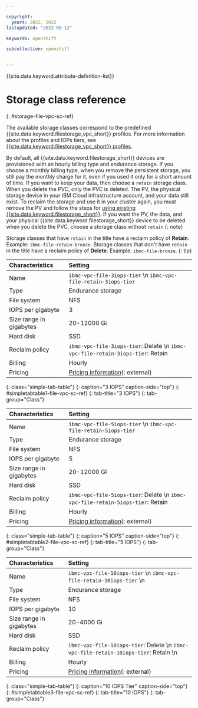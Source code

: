 ```yaml
---

copyright: 
  years: 2022, 2022
lastupdated: "2022-08-12"

keywords: openshift

subcollection: openshift


---
```


{{site.data.keyword.attribute-definition-list}}


# Storage class reference
{: #storage-file-vpc-sc-ref}

The available storage classes correspond to the predefined {{site.data.keyword.filestorage_vpc_short}} profiles. For more information about the profiles and IOPs tiers, see [{{site.data.keyword.filestorage_vpc_short}} profiles](/docs/vpc?topic=vpc-file-storage-profiles).

By default, all {{site.data.keyword.filestorage_short}} devices are provisioned with an hourly billing type and endurance storage.
If you choose a monthly billing type, when you remove the persistent storage, you still pay the monthly charge for it, even if you used it only for a short amount of time. If you want to keep your data, then choose a `retain` storage class. When you delete the PVC, only the PVC is deleted. The PV, the physical storage device in your IBM Cloud infrastructure account, and your data still exist. To reclaim the storage and use it in your cluster again, you must remove the PV and follow the steps for [using existing {{site.data.keyword.filestorage_short}}](/docs/containers?topic=containers-storage-file-vpc-apps). If you want the PV, the data, and your physical {{site.data.keyword.filestorage_short}} device to be deleted when you delete the PVC, choose a storage class without `retain`
{: note}


Storage classes that have `retain` in the title have a reclaim policy of **Retain**. Example: `ibmc-file-retain-bronze`. Storage classes that don't have `retain` in the title have a reclaim policy of **Delete**. Example: `ibmc-file-bronze`.
{: tip}

| Characteristics | Setting|
|:-----------------|:-----------------|
| Name | `ibmc-vpc-file-3iops-tier`  \n `ibmc-vpc-file-retain-3iops-tier` |
| Type | Endurance storage|
| File system | NFS |
| IOPS per gigabyte | 3 |
| Size range in gigabytes | 20-12000 Gi|
| Hard disk | SSD|
| Reclaim policy | `ibmc-vpc-file-3iops-tier`: Delete  \n `ibmc-vpc-file-retain-3iops-tier`: Retain |
| Billing | Hourly|
| Pricing | [Pricing information](https://www.ibm.com/cloud/file-storage/pricing){: external}|
{: class="simple-tab-table"}
{: caption="3 IOPS" caption-side="top"}
{: #simpletabtable1-file-vpc-sc-ref}
{: tab-title="3 IOPS"}
{: tab-group="Class"}

| Characteristics | Setting|
|:-----------------|:-----------------|
| Name | `ibmc-vpc-file-5iops-tier`  \n `ibmc-vpc-file-retain-5iops-tier` |
| Type | Endurance storage |
| File system | NFS |
| IOPS per gigabyte | 5 |
| Size range in gigabytes | 20-12000 Gi |
| Hard disk | SSD|
| Reclaim policy | `ibmc-vpc-file-5iops-tier`: Delete  \n `ibmc-vpc-file-retain-5iops-tier`: Retain |
| Billing | Hourly|
| Pricing | [Pricing information](https://www.ibm.com/cloud/virtual-servers/pricing){: external} |
{: class="simple-tab-table"}
{: caption="5 IOPS" caption-side="top"}
{: #simpletabtable2-file-vpc-sc-ref}
{: tab-title="5 IOPS"}
{: tab-group="Class"}

| Characteristics | Setting|
|:-----------------|:-----------------|
| Name | `ibmc-vpc-file-10iops-tier`  \n `ibmc-vpc-file-retain-10iops-tier`  \n |
| Type | Endurance storage|
| File system | NFS|
| IOPS per gigabyte | 10|
| Size range in gigabytes | 20-4000 Gi|
| Hard disk | SSD|
| Reclaim policy | `ibmc-vpc-file-10iops-tier`: Delete  \n `ibmc-vpc-file-retain-10iops-tier`: Retain   \n |
| Billing | Hourly|
| Pricing | [Pricing information](https://www.ibm.com/cloud/file-storage/pricing){: external}|
{: class="simple-tab-table"}
{: caption="10 IOPS Tier" caption-side="top"}
{: #simpletabtable3-file-vpc-sc-ref}
{: tab-title="10 IOPS"}
{: tab-group="Class"}

